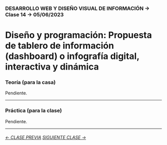 ### DESARROLLO WEB Y DISEÑO VISUAL DE INFORMACIÓN → Clase 14 → 05/06/2023

# Diseño y programación: Propuesta de tablero de información (dashboard) o infografía digital, interactiva y dinámica

### Teoría (para la casa)

Pendiente.

- - - - - - - - - - - - - - 

### Práctica (para la clase)

Pendiente.

- - - - - - - 

###### [← CLASE PREVIA](https://github.com/profesorfaco/dno097-2024/tree/main/clase-13) [SIGUIENTE CLASE →](https://github.com/profesorfaco/dno097-2024/tree/main/clase-15)